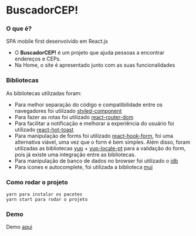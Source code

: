 # BuscadorCEP!
### O que é?

SPA mobile first desenvolvido em React.js

- O **BuscadorCEP!** é um projeto que ajuda pessoas a encontrar endereços e CEPs.
- Na Home, o site é apresentado junto com  as suas funcionalidades

### Bibliotecas

As bibliotecas utilizadas foram:

- Para melhor separação do código e compatibilidade entre os navegadores foi utilizado [styled-component](https://styled-components.com/)
- Para fazer as rotas foi utilizado [react-router-dom](https://v5.reactrouter.com/web/guides/quick-start)
- Para facilitar a notificação e melhorar a experiência do usuário foi utilizado [react-hot-toast](https://react-hot-toast.com/)
- Para manipulação de forms foi utilizado [react-hook-form](https://react-hook-form.com/), foi uma alternativa viável, uma vez que o form é bem simples. Além disso, foram utilizadas as bibliotecas [yup](https://github.com/jquense/yup) + [yup-locale-pt](https://www.npmjs.com/package/yup-locale-pt) para a validação do form, pois já existe uma integração entre as bibliotecas.
- Para manipulação de banco de dados no browser foi utilizado o [idb](https://www.npmjs.com/package/idb#installation)
- Para icones e autocomplete, foi utilizada a biblioteca [mui](https://mui.com/)

### Como rodar o projeto

```
yarn para instalar os pacotes
yarn start para rodar o projeto
```

### Demo

Demo [aqui](https://cep-buscador.netlify.app/)
